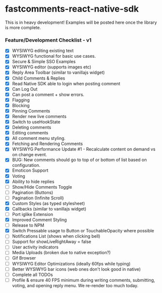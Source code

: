 # fastcomments-react-native-sdk

This is in heavy development! Examples will be posted here once the library is more complete.

### Feature/Development Checklist - v1

- [x] WYSIWYG editing existing text
- [x] WYSIWYG functional for basic use cases.
- [x] Secure & Simple SSO Examples
- [x] WYSIWYG editor (supports images etc)
- [x] Reply Area Toolbar (similar to vanillajs widget)
- [x] Child Comments & Replies
- [x] Read Native SDK able to login when posting comment
- [x] Can Log Out
- [x] Can post a comment + show errors.
- [x] Flagging
- [x] Blocking
- [x] Pinning Comments
- [x] Render new live comments
- [x] Switch to useHookState
- [x] Deleting comments
- [x] Editing comments
- [x] All comment menu styling.
- [x] Fetching and Rendering Comments
- [x] WYSIWYG Performance Update #1 - Recalculate content on demand vs on change event.
- [x] BUG: New comments should go to top of or bottom of list based on configuration.
- [x] Emoticon Support
- [x] Voting
- [x] Ability to hide replies
- [ ] Show/Hide Comments Toggle
- [ ] Pagination (Buttons)
- [ ] Pagination (Infinite Scroll)
- [x] Custom Styles (as typed stylesheet)
- [x] Callbacks (similar to vanillajs widget)
- [ ] Port iglike Extension
- [x] Improved Comment Styling
- [ ] Release to NPM
- [x] Switch Pressable usage to Button or TouchableOpacity where possible
- [ ] Notifications List (shows when clicking bell)
- [ ] Support for showLiveRightAway = false 
- [ ] User activity indicators 
- [ ] Media Uploads (broken due to native exception?)
- [ ] Gif Browser
- [ ] WYSIWYG Editor Optimizations (ideally 60fps while typing)
- [ ] Better WYSIWYG bar icons (web ones don't look good in native)
- [ ] Complete all TODOs
- [ ] Profile & ensure 40 FPS minimum during writing comments, submitting, voting, and opening reply menu. We re-render too much today.
